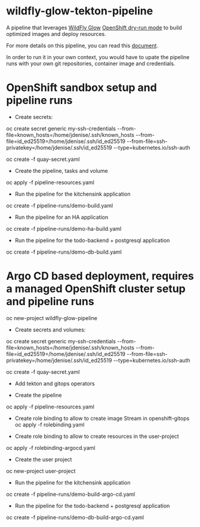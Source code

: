# wildfly-glow-tekton-pipeline

A pipeline that leverages [WildFly Glow](https://github.com/wildfly/wildfly-glow) [OpenShift dry-run mode](https://docs.wildfly.org/wildfly-glow/#_openshift_dry_run_mode) to build optimized images and deploy resources.

For more details on this pipeline, you can read this [document](pipeline-details.md).

In order to run it in your own context, you would have to upate the pipeline runs with your own git repositories, container image and credentials.

# OpenShift sandbox setup and pipeline runs

* Create secrets:

oc create secret generic my-ssh-credentials --from-file=known_hosts=/home/jdenise/.ssh/known_hosts --from-file=id_ed25519=/home/jdenise/.ssh/id_ed25519 --from-file=ssh-privatekey=/home/jdenise/.ssh/id_ed25519 --type=kubernetes.io/ssh-auth

oc create -f quay-secret.yaml

* Create the pipeline, tasks and volume

oc apply -f pipeline-resources.yaml

* Run the pipeline for the kitchensink application

oc create -f pipeline-runs/demo-build.yaml

* Run the pipeline for an HA application

oc create -f pipeline-runs/demo-ha-build.yaml

* Run the pipeline for the todo-backend + postgresql application

oc create -f pipeline-runs/demo-db-build.yaml

#  Argo CD based deployment, requires a managed OpenShift cluster setup and pipeline runs

oc new-project wildfly-glow-pipeline

* Create secrets and volumes:

oc create secret generic my-ssh-credentials --from-file=known_hosts=/home/jdenise/.ssh/known_hosts --from-file=id_ed25519=/home/jdenise/.ssh/id_ed25519 --from-file=ssh-privatekey=/home/jdenise/.ssh/id_ed25519 --type=kubernetes.io/ssh-auth

oc create -f quay-secret.yaml

* Add tekton and gitops operators

* Create the pipeline

oc apply -f pipeline-resources.yaml

* Create role binding to allow to create image Stream in openshift-gitops
oc apply -f rolebinding.yaml

* Create role binding to allow to create resources in the user-project

oc apply -f rolebinding-argocd.yaml

* Create the user project

oc new-project user-project

* Run the pipeline for the kitchensink application

oc create -f pipeline-runs/demo-build-argo-cd.yaml

* Run the pipeline for the todo-backend + postgresql application

oc create -f pipeline-runs/demo-db-build-argo-cd.yaml